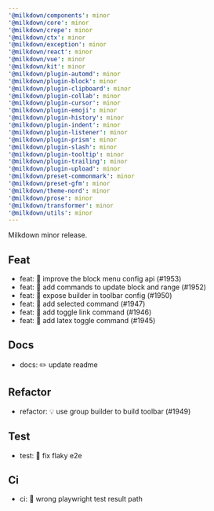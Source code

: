 ```yaml
---
'@milkdown/components': minor
'@milkdown/core': minor
'@milkdown/crepe': minor
'@milkdown/ctx': minor
'@milkdown/exception': minor
'@milkdown/react': minor
'@milkdown/vue': minor
'@milkdown/kit': minor
'@milkdown/plugin-automd': minor
'@milkdown/plugin-block': minor
'@milkdown/plugin-clipboard': minor
'@milkdown/plugin-collab': minor
'@milkdown/plugin-cursor': minor
'@milkdown/plugin-emoji': minor
'@milkdown/plugin-history': minor
'@milkdown/plugin-indent': minor
'@milkdown/plugin-listener': minor
'@milkdown/plugin-prism': minor
'@milkdown/plugin-slash': minor
'@milkdown/plugin-tooltip': minor
'@milkdown/plugin-trailing': minor
'@milkdown/plugin-upload': minor
'@milkdown/preset-commonmark': minor
'@milkdown/preset-gfm': minor
'@milkdown/theme-nord': minor
'@milkdown/prose': minor
'@milkdown/transformer': minor
'@milkdown/utils': minor
---
```


Milkdown minor release.

## Feat

- feat: 🎸 improve the block menu config api (#1953)
- feat: 🎸 add commands to update block and range (#1952)
- feat: 🎸 expose builder in toolbar config (#1950)
- feat: 🎸 add selected command (#1947)
- feat: 🎸 add toggle link command (#1946)
- feat: 🎸 add latex toggle command (#1945)

## Docs

- docs: ✏️ update readme

## Refactor

- refactor: 💡 use group builder to build toolbar (#1949)

## Test

- test: 💍 fix flaky e2e

## Ci

- ci: 🎡 wrong playwright test result path

